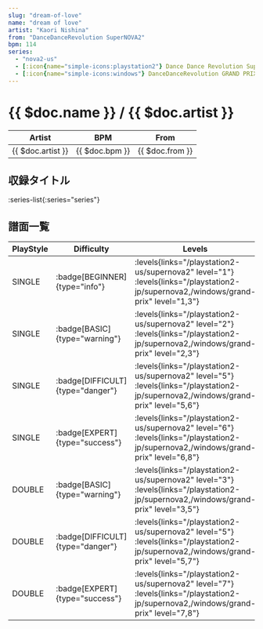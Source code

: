 ```yaml
---
slug: "dream-of-love"
name: "dream of love"
artist: "Kaori Nishina"
from: "DanceDanceRevolution SuperNOVA2"
bpm: 114
series:
  - "nova2-us"
  - [:icon{name="simple-icons:playstation2"} Dance Dance Revolution SuperNOVA2 :icon{name="flag:jp-4x3"}](/playstation2-jp/supernova2)
  - [:icon{name="simple-icons:windows"} DanceDanceRevolution GRAND PRIX (グランプリプレー)](/windows/grand-prix)
---
```


# {{ $doc.name }} / {{ $doc.artist }}

|Artist|BPM|From|
|------|---|----|
|{{ $doc.artist }}|{{ $doc.bpm }}|{{ $doc.from }}|

## 収録タイトル

:series-list{:series="series"}

## 譜面一覧

|PlayStyle|Difficulty|Levels|Notes|Movie|
|---------|----------|------|-----|-----|
|SINGLE| :badge[BEGINNER]{type="info"}| :levels{links="/playstation2-us/supernova2" level="1"}  :levels{links="/playstation2-jp/supernova2,/windows/grand-prix" level="1,3"}|64/0||
|SINGLE| :badge[BASIC]{type="warning"}| :levels{links="/playstation2-us/supernova2" level="2"}  :levels{links="/playstation2-jp/supernova2,/windows/grand-prix" level="2,3"}|84/0||
|SINGLE| :badge[DIFFICULT]{type="danger"}| :levels{links="/playstation2-us/supernova2" level="5"}  :levels{links="/playstation2-jp/supernova2,/windows/grand-prix" level="5,6"}|184/8||
|SINGLE| :badge[EXPERT]{type="success"}| :levels{links="/playstation2-us/supernova2" level="6"}  :levels{links="/playstation2-jp/supernova2,/windows/grand-prix" level="6,8"}|199/37||
|DOUBLE| :badge[BASIC]{type="warning"}| :levels{links="/playstation2-us/supernova2" level="3"}  :levels{links="/playstation2-jp/supernova2,/windows/grand-prix" level="3,5"}|132/8||
|DOUBLE| :badge[DIFFICULT]{type="danger"}| :levels{links="/playstation2-us/supernova2" level="5"}  :levels{links="/playstation2-jp/supernova2,/windows/grand-prix" level="5,7"}|179/12||
|DOUBLE| :badge[EXPERT]{type="success"}| :levels{links="/playstation2-us/supernova2" level="7"}  :levels{links="/playstation2-jp/supernova2,/windows/grand-prix" level="7,8"}|228/2||
